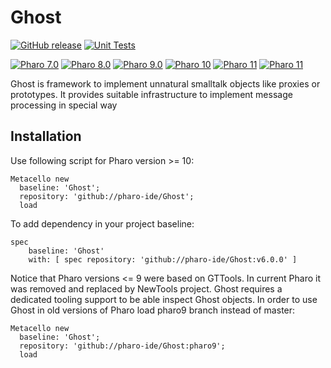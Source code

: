# Ghost

[![GitHub release](https://img.shields.io/github/release/pharo-ide/Ghost.svg)](https://github.com/pharo-ide/Ghost/releases/latest)
[![Unit Tests](https://github.com/pharo-ide/Ghost/actions/workflows/tests.yml/badge.svg)](https://github.com/pharo-ide/Ghost/actions/workflows/tests.yml)

[![Pharo 7.0](https://img.shields.io/badge/Pharo-7.0-informational)](https://pharo.org)
[![Pharo 8.0](https://img.shields.io/badge/Pharo-8.0-informational)](https://pharo.org)
[![Pharo 9.0](https://img.shields.io/badge/Pharo-9.0-informational)](https://pharo.org)
[![Pharo 10](https://img.shields.io/badge/Pharo-10-informational)](https://pharo.org)
[![Pharo 11](https://img.shields.io/badge/Pharo-11-informational)](https://pharo.org)
[![Pharo 11](https://img.shields.io/badge/Pharo-12-informational)](https://pharo.org)

Ghost is framework to implement unnatural smalltalk objects like proxies or prototypes. It provides suitable infrastructure to implement message processing in special way

## Installation
Use following script for Pharo version >= 10:
```Smalltalk
Metacello new
  baseline: 'Ghost';
  repository: 'github://pharo-ide/Ghost';
  load
```
To add dependency in your project baseline:
```Smalltalk
spec
    baseline: 'Ghost'
    with: [ spec repository: 'github://pharo-ide/Ghost:v6.0.0' ]
```
Notice that Pharo versions <= 9 were based on GTTools. In current Pharo it was removed and replaced by NewTools project. Ghost requires a dedicated tooling support to be able inspect Ghost objects. In order to use Ghost in old versions of Pharo load pharo9 branch instead of master:
```Smalltalk
Metacello new
  baseline: 'Ghost';
  repository: 'github://pharo-ide/Ghost:pharo9';
  load
```

